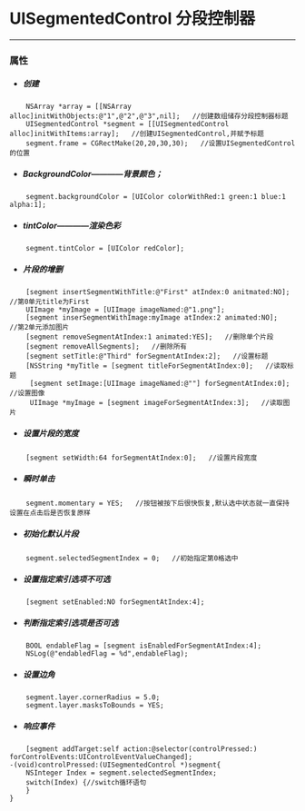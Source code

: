 # UISegmentedControl   分段控制器
***
### 属性
- ##### 创建
```
    NSArray *array = [[NSArray alloc]initWithObjects:@"1",@"2",@"3",nil];   //创建数组储存分段控制器标题
    UISegmentedControl *segment = [[UISegmentedControl alloc]initWithItems:array];   //创建UISegmentedControl,并赋予标题
    segment.frame = CGRectMake(20,20,30,30);   //设置UISegmentedControl的位置
```

- ##### BackgroundColor————背景颜色；
```
    segment.backgroundColor = [UIColor colorWithRed:1 green:1 blue:1 alpha:1];
```

- ##### tintColor————渲染色彩
```
    segment.tintColor = [UIColor redColor];
```

- ##### 片段的增删
```
    [segment insertSegmentWithTitle:@"First" atIndex:0 anitmated:NO];   //第0单元title为First
    UIImage *myImage = [UIImage imageNamed:@"1.png"];
    [segment inserSegmentWithImage:myImage atIndex:2 animated:NO];   //第2单元添加图片
    [segment removeSegmentAtIndex:1 animated:YES];   //删除单个片段
    [segment removeAllSegments];   //删除所有
    [segment setTitle:@"Third" forSegmentAtIndex:2];   //设置标题
    [NSString *myTitle = [segment titleForSegmentAtIndex:0];   //读取标题
     [segment setImage:[UIImage imageNamed:@""] forSegmentAtIndex:0];   //设置图像
     UIImage *myImage = [segment imageForSegmentAtIndex:3];   //读取图片
```

- ##### 设置片段的宽度
```
    [segment setWidth:64 forSegmentAtIndex:0];   //设置片段宽度
```

- ##### 瞬时单击
```
    segment.momentary = YES;   //按钮被按下后很快恢复,默认选中状态就一直保持 设置在点击后是否恢复原样
```

- ##### 初始化默认片段
```
    segment.selectedSegmentIndex = 0;   //初始指定第0格选中
```

- ##### 设置指定索引选项不可选
```
    [segment setEnabled:NO forSegmentAtIndex:4];
```

- ##### 判断指定索引选项是否可选
```
    BOOL endableFlag = [segment isEnabledForSegmentAtIndex:4];
    NSLog(@"endabledFlag = %d",endableFlag);
```

- ##### 设置边角
```
    segment.layer.cornerRadius = 5.0;
    segment.layer.masksToBounds = YES;
```

- ##### 响应事件
```
    [segment addTarget:self action:@selector(controlPressed:) forControlEvents:UIControlEventValueChanged];
-(void)controlPressed:(UISegmentedControl *)segment{
    NSInteger Index = segment.selectedSegmentIndex;
    switch(Index) {//switch循环语句
    }
}
```